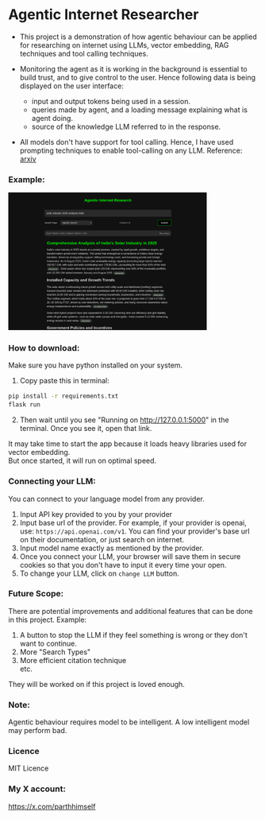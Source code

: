 # Agentic Internet Researcher

- This project is a demonstration of how agentic behaviour can be applied for researching on internet using LLMs, vector embedding, RAG techniques and tool calling techniques.

- Monitoring the agent as it is working in the background is essential to build trust, and to give control to the user. Hence following data is being displayed on the user interface:
    - input and output tokens being used in a session.
    - queries made by agent, and a loading message explaining what is agent doing.
    - source of the knowledge LLM referred to in the response.

- All models don't have support for tool calling. Hence, I have used prompting techniques to enable tool-calling on any LLM. Reference: [arxiv](https://arxiv.org/html/2407.04997v1)

### Example:

<!-- ![Analysis of India's Solar Industry in 2025](static/example.png) -->
<img src="static/example.png" alt="Analysis of India's Solar Industry in 2025" width="400">

### How to download:

Make sure you have python installed on your system.

1. Copy paste this in terminal:

```bash
pip install -r requirements.txt
flask run
```

2. Then wait until you see "Running on http://127.0.0.1:5000" in the terminal. Once you see it, open that link.

It may take time to start the app because it loads heavy libraries used for vector embedding.\
But once started, it will run on optimal speed.


### Connecting your LLM:

You can connect to your language model from any provider.
1. Input API key provided to you by your provider
2. Input base url of the provider. For example, if your provider is openai, use: `https://api.openai.com/v1`. You can find your provider's base url on their documentation, or just search on internet.
3. Input model name exactly as mentioned by the provider.
4. Once you connect your LLM, your browser will save them in secure cookies so that you don't have to input it every time your open.
5. To change your LLM, click on `change LLM` button.

### Future Scope:

There are potential improvements and additional features that can be done in this project. Example:
1. A button to stop the LLM if they feel something is wrong or they don't want to continue.
2. More "Search Types"
3. More efficient citation technique\
etc.

They will be worked on if this project is loved enough.

### Note:

Agentic behaviour requires model to be intelligent. A low intelligent model may perform bad. 

### Licence

MIT Licence

### My X account:

https://x.com/parthhimself